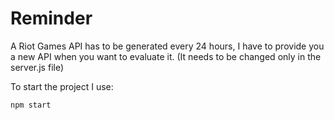 # Reminder
A Riot Games API has to be generated every 24 hours, I have to provide you a new API when you want to evaluate it. (It needs to be changed only in the server.js file)

To start the project I use:
```
npm start
```
